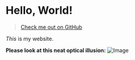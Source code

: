 # Hello, World!
 
 >[Check me out on GitHub](https://github.com/Nakuma2000/cse15l-lab-reports)
 
 *This* is my website.
 
 **Please look at this neat optical illusion:**
 ![Image](https://www.kindpng.com/picc/m/96-962116_triangle-optical-illusion-png-transparent-png.png)
